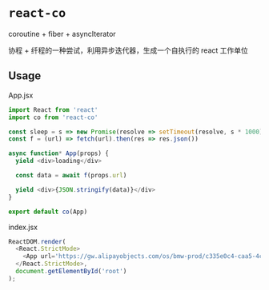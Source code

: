 # `react-co`

coroutine + fiber + asyncIterator

协程 + 纤程的一种尝试，利用异步迭代器，生成一个自执行的 react 工作单位

## Usage

App.jsx
```js
import React from 'react'
import co from 'react-co'

const sleep = s => new Promise(resolve => setTimeout(resolve, s * 1000))
const f = (url) => fetch(url).then(res => res.json())

async function* App(props) {
  yield <div>loading</div>

  const data = await f(props.url)

  yield <div>{JSON.stringify(data)}</div>
}

export default co(App)

```

index.jsx
```js
ReactDOM.render(
  <React.StrictMode>
    <App url='https://gw.alipayobjects.com/os/bmw-prod/c335e0c4-caa5-4c76-a321-20df96b6e5c8.json' />
  </React.StrictMode>,
  document.getElementById('root')
);
```
